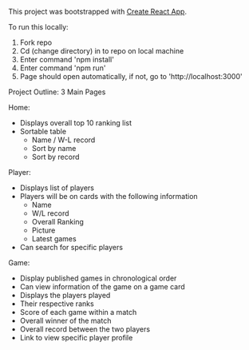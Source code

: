 This project was bootstrapped with [Create React App](https://github.com/facebook/create-react-app).

To run this locally:
1. Fork repo
2. Cd (change directory) in to repo on local machine
3. Enter command 'npm install'
4. Enter command 'npm run'
5. Page should open automatically, if not, go to 'http://localhost:3000'

Project Outline:
3 Main Pages

Home:
- Displays overall top 10 ranking list
- Sortable table
  - Name / W-L record
  - Sort by name
  - Sort by record
    
Player:
- Displays list of players
- Players will be on cards with the following information
  - Name
  - W/L record
  - Overall Ranking
  - Picture
  - Latest games
- Can search for specific players

Game:
- Display published games in chronological order
- Can view information of the game on a game card
- Displays the players played
- Their respective ranks
- Score of each game within a match
- Overall winner of the match
- Overall record between the two players
- Link to view specific player profile

